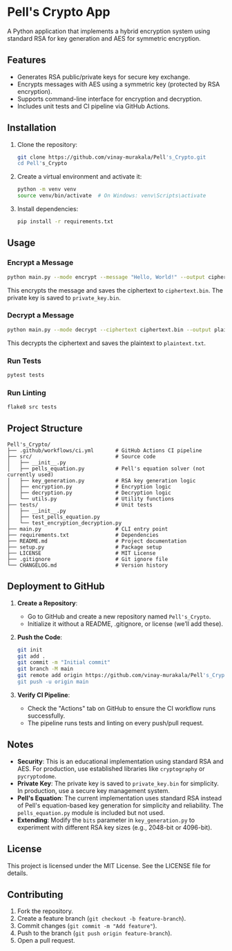 # Pell's Crypto App

A Python application that implements a hybrid encryption system using standard RSA for key generation and AES for symmetric encryption.

## Features

- Generates RSA public/private keys for secure key exchange.
- Encrypts messages with AES using a symmetric key (protected by RSA encryption).
- Supports command-line interface for encryption and decryption.
- Includes unit tests and CI pipeline via GitHub Actions.

## Installation

1. Clone the repository:

   ```bash
   git clone https://github.com/vinay-murakala/Pell's_Crypto.git
   cd Pell's_Crypto
   ```

2. Create a virtual environment and activate it:

   ```bash
   python -m venv venv
   source venv/bin/activate  # On Windows: venv\Scripts\activate
   ```

3. Install dependencies:

   ```bash
   pip install -r requirements.txt
   ```

## Usage

### Encrypt a Message

```bash
python main.py --mode encrypt --message "Hello, World!" --output ciphertext.bin
```

This encrypts the message and saves the ciphertext to `ciphertext.bin`. The private key is saved to `private_key.bin`.

### Decrypt a Message

```bash
python main.py --mode decrypt --ciphertext ciphertext.bin --output plaintext.txt
```

This decrypts the ciphertext and saves the plaintext to `plaintext.txt`.

### Run Tests

```bash
pytest tests
```

### Run Linting

```bash
flake8 src tests
```

## Project Structure

```
Pell's_Crypto/
├── .github/workflows/ci.yml       # GitHub Actions CI pipeline
├── src/                           # Source code
│   ├── __init__.py
│   ├── pells_equation.py          # Pell's equation solver (not currently used)
│   ├── key_generation.py          # RSA key generation logic
│   ├── encryption.py              # Encryption logic
│   ├── decryption.py              # Decryption logic
│   └── utils.py                   # Utility functions
├── tests/                         # Unit tests
│   ├── __init__.py
│   ├── test_pells_equation.py
│   └── test_encryption_decryption.py
├── main.py                        # CLI entry point
├── requirements.txt               # Dependencies
├── README.md                      # Project documentation
├── setup.py                       # Package setup
├── LICENSE                        # MIT License
├── .gitignore                     # Git ignore file
└── CHANGELOG.md                   # Version history
```

## Deployment to GitHub

1. **Create a Repository**:

   - Go to GitHub and create a new repository named `Pell's_Crypto`.
   - Initialize it without a README, .gitignore, or license (we’ll add these).

2. **Push the Code**:

   ```bash
   git init
   git add .
   git commit -m "Initial commit"
   git branch -M main
   git remote add origin https://github.com/vinay-murakala/Pell's_Crypto.git
   git push -u origin main
   ```

3. **Verify CI Pipeline**:

   - Check the "Actions" tab on GitHub to ensure the CI workflow runs successfully.
   - The pipeline runs tests and linting on every push/pull request.

## Notes

- **Security**: This is an educational implementation using standard RSA and AES. For production, use established libraries like `cryptography` or `pycryptodome`.
- **Private Key**: The private key is saved to `private_key.bin` for simplicity. In production, use a secure key management system.
- **Pell's Equation**: The current implementation uses standard RSA instead of Pell's equation-based key generation for simplicity and reliability. The `pells_equation.py` module is included but not used.
- **Extending**: Modify the `bits` parameter in `key_generation.py` to experiment with different RSA key sizes (e.g., 2048-bit or 4096-bit).

## License

This project is licensed under the MIT License. See the LICENSE file for details.

## Contributing

1. Fork the repository.
2. Create a feature branch (`git checkout -b feature-branch`).
3. Commit changes (`git commit -m "Add feature"`).
4. Push to the branch (`git push origin feature-branch`).
5. Open a pull request.

